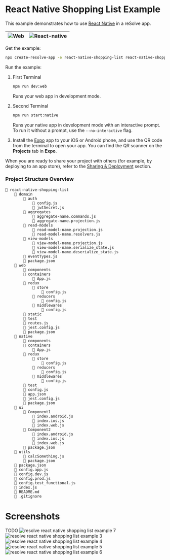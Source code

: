 # React Native Shopping List Example

This example demonstrates how to use [React Native](https://github.com/react-community/create-react-native-app) in a reSolve app.

| ![Web](https://user-images.githubusercontent.com/5055654/43512907-fbed0490-9584-11e8-8065-27a26abcbe41.png)           | ![React-native](https://user-images.githubusercontent.com/5055654/43513480-828fe250-9586-11e8-8999-c29114134e33.png) |
|-----|--------------|

Get the example:

```sh
npx create-resolve-app -e react-native-shopping-list react-native-shopping-list
```

Run the example:

1. First Terminal

    ```sh
    npm run dev:web
    ```

    Runs your web app in development mode.

2. Second Terminal

    ```sh
    npm run start:native
    ```

    Runs your native app in development mode with an interactive prompt. To run it without a prompt, use the `--no-interactive` flag.

3. Install the [Expo](https://expo.io) app to your iOS or Android phone, and use the QR code from the terminal to open your app. You can find the QR scanner on the **Projects** tab in **Expo**.

When you are ready to share your project with others (for example, by deploying to an app store), refer to the [Sharing & Deployment](https://github.com/react-community/create-react-native-app/blob/master/react-native-scripts/template/README.md#sharing-and-deployment) section. 


### Project Structure Overview
```
📁 react-native-shopping-list
    📁 domain
        📁 auth
            📄 config.js
            📄 jwtSecret.js
        📁 aggregates
            📄 aggregate-name.commands.js
            📄 aggregate-name.projection.js
        📁 read-models
            📄 read-model-name.projection.js
            📄 read-model-name.resolvers.js
        📁 view-models
            📄 view-model-name.projection.js
            📄 view-model-name.serialize_state.js
            📄 view-model-name.deserialize_state.js
        📄 eventTypes.js
        📄 package.json
    📁 web
        📁 components
        📁 containers
            📄 App.js
        📁 redux
            📁 store
                📄 config.js
            📁 reducers
                📄 config.js
            📁 middlewares
                📄 config.js
        📁 static
        📁 test
        📄 routes.js
        📄 jest.config.js
        📄 package.json
    📁 native
        📁 components
        📁 containers
            📄 App.js
        📁 redux
            📁 store
                📄 config.js
            📁 reducers
                📄 config.js
            📁 middlewares
                📄 config.js
        📁 test
        📄 config.js
        📄 app.json
        📄 jest.config.js
        📄 package.json
    📁 ui
        📁 Component1
            📄 index.android.js
            📄 index.ios.js
            📄 index.web.js
        📁 Component2
            📄 index.android.js
            📄 index.ios.js
            📄 index.web.js
        📄 package.json
    📁 utils
        📄 calcSomething.js
        📄 package.json
    📄 package.json
    📄 config.app.js	
    📄 config.dev.js
    📄 config.prod.js
    📄 config.test_functional.js
    📄 index.js
    📄 README.md
    📄 .gitignore
```

# Screenshots
TODO
![resolve react native shopping list example 7](https://user-images.githubusercontent.com/5055654/44088408-a999f666-9fcb-11e8-81ec-fa657b03eea9.png)
![resolve react native shopping list example 3](https://user-images.githubusercontent.com/5055654/44088404-a91b208e-9fcb-11e8-9a59-650258cff342.png)
![resolve react native shopping list example 4](https://user-images.githubusercontent.com/5055654/44088405-a9393cfe-9fcb-11e8-9667-c02e2322034e.png)
![resolve react native shopping list example 5](https://user-images.githubusercontent.com/5055654/44088406-a95623dc-9fcb-11e8-93e0-d783d9e0985a.png)
![resolve react native shopping list example 6](https://user-images.githubusercontent.com/5055654/44088407-a9772d98-9fcb-11e8-8392-8fb309e6d3a6.png)
